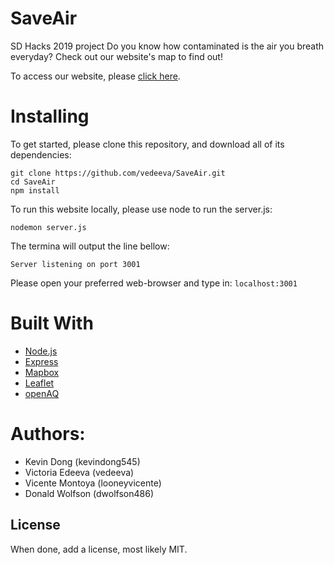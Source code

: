 # SaveAir
SD Hacks 2019 project
Do you know how contaminated is the air you breath everyday?
Check out our website's map to find out!

To access our website, please [click here](http://18.191.117.19:3001/index.html#top). 

# Installing
To get started, please clone this repository, and download all of its dependencies:
```
git clone https://github.com/vedeeva/SaveAir.git
cd SaveAir
npm install
```
To run this website locally, please use node to run the server.js:
```
nodemon server.js
```
The termina will output the line bellow:
```
Server listening on port 3001
```
Please open your preferred web-browser and type in: `localhost:3001`

# Built With
- [Node.js](https://nodejs.org/en/)
- [Express](https://expressjs.com/)
- [Mapbox](https://www.mapbox.com/)
- [Leaflet](https://leafletjs.com/index.html)
- [openAQ](https://openaq.org/#/locations?_k=eg27t1)

# Authors:
- Kevin Dong (kevindong545)
- Victoria Edeeva (vedeeva)
- Vicente Montoya (looneyvicente)
- Donald Wolfson (dwolfson486)

## License
When done, add a license, most likely MIT.
